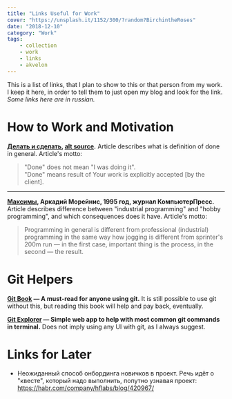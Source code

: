 ```yaml
---
title: "Links Useful for Work"
cover: "https://unsplash.it/1152/300/?random?BirchintheRoses"
date: "2018-12-10"
category: "Work"
tags:
    - collection
    - work
    - links
    - akvelon
---
```


This is a list of links, that I plan to show to this or that person from my work. I keep it here, in order to tell them to just open my blog and look for the link. _Some links here are in russian._

# How to Work and Motivation

**[Делать и сделать](https://ksoftware.livejournal.com/202173.html), [alt source](https://bureau.ru/bb/soviet/20160121/).** Article describes what is definition of done in general. Article's motto:

> "Done" does not mean "I was doing it".<br>
> "Done" means result of Your work is explicitly accepted [by the client].

<hr>

**[Максимы](https://moreynis.ru/maxim/), Аркадий Морейнис, 1995 год, журнал КомпьютерПресс.** Article describes difference between "industrial programming" and "hobby programming", and which consequences does it have. Article's motto:

> Programming in general is different from professional (industrial) programming in the same way how jogging is different from sprinter's 200m run — in the first case, important thing is the process, in the second — the result.

# Git Helpers

**[Git Book](https://git-scm.com/book/en/v2) — A must-read for anyone using git.** It is still possible to use git without this, but reading this book will help and pay back, eventually.

**[Git Explorer](http://gitexplorer.com) — Simple web app to help with most common git commands in terminal.** Does not imply using any UI with git, as I always suggest.

# Links for Later

-   Неожиданный способ онбординга новичков в проект. Речь идёт о "квесте", который надо выполнить, попутно узнавая проект: https://habr.com/company/hflabs/blog/420967/

